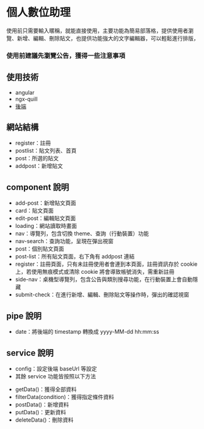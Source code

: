 # 個人數位助理
使用前只需要輸入暱稱，就能直接使用，主要功能為簡易部落格，提供使用者瀏覽、新增、編輯、刪除貼文，也提供功能強大的文字編輯器，可以輕鬆進行排版，<h3>使用前建議先瀏覽公告，獲得一些注意事項</h3>

## 使用技術
* angular
* ngx-quill
* <a href="https://github.com/aaaa931/personal-blog-api">後端</a>

## 網站結構
* register：註冊
* postlist：貼文列表、首頁
* post：所選的貼文
* addpost：新增貼文

## component 說明
* add-post：新增貼文頁面
* card：貼文頁面
* edit-post：編輯貼文頁面
* loading：網站讀取時畫面
* nav：導覽列，包含切換 theme、查詢（行動裝置）功能
* nav-search：查詢功能，呈現在彈出視窗
* post：個別貼文頁面
* post-list：所有貼文頁面，右下角有 addpost 連結
* register：註冊頁面，只有未註冊使用者會連到本頁面，註冊資訊存於 cookie 上，若使用無痕模式或清除 cookie 將會導致帳號消失，需重新註冊
* side-nav：桌機型導覽列，包含公告與類別搜尋功能，在行動裝置上會自動隱藏
* submit-check：在進行新增、編輯、刪除貼文等操作時，彈出的確認視窗

## pipe 說明
* date：將後端的 timestamp 轉換成 yyyy-MM-dd hh:mm:ss

## service 說明
* config：設定後端 baseUrl 等設定
* 其餘 service 功能皆按照以下方法
+ getData()：獲得全部資料
+ filterData(condition)：獲得指定條件資料
+ postData()：新增資料
+ putData()：更新資料
+ deleteData()：刪除資料
